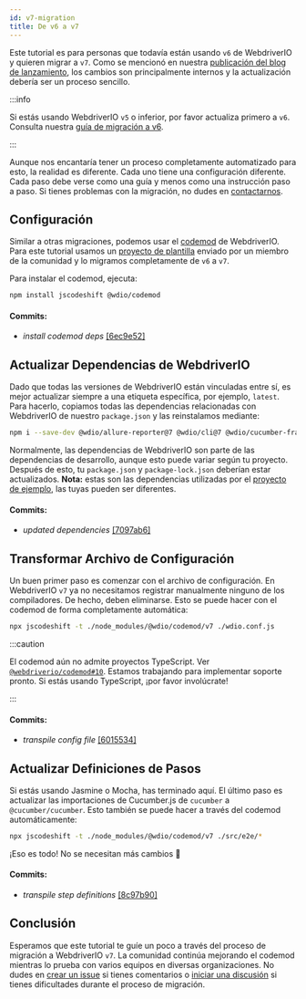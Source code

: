 ```yaml
---
id: v7-migration
title: De v6 a v7
---
```


Este tutorial es para personas que todavía están usando `v6` de WebdriverIO y quieren migrar a `v7`. Como se mencionó en nuestra [publicación del blog de lanzamiento](https://webdriver.io/blog/2021/02/09/webdriverio-v7-released), los cambios son principalmente internos y la actualización debería ser un proceso sencillo.

:::info

Si estás usando WebdriverIO `v5` o inferior, por favor actualiza primero a `v6`. Consulta nuestra [guía de migración a v6](v6-migration).

:::

Aunque nos encantaría tener un proceso completamente automatizado para esto, la realidad es diferente. Cada uno tiene una configuración diferente. Cada paso debe verse como una guía y menos como una instrucción paso a paso. Si tienes problemas con la migración, no dudes en [contactarnos](https://github.com/webdriverio/codemod/discussions/new).

## Configuración

Similar a otras migraciones, podemos usar el [codemod](https://github.com/webdriverio/codemod) de WebdriverIO. Para este tutorial usamos un [proyecto de plantilla](https://github.com/WarleyGabriel/demo-webdriverio-cucumber) enviado por un miembro de la comunidad y lo migramos completamente de `v6` a `v7`.

Para instalar el codemod, ejecuta:

```sh
npm install jscodeshift @wdio/codemod
```

#### Commits:

- _install codemod deps_ [[6ec9e52]](https://github.com/WarleyGabriel/demo-webdriverio-cucumber/pull/11/commits/6ec9e52038f7e8cb1221753b67040b0f23a8f61a)

## Actualizar Dependencias de WebdriverIO

Dado que todas las versiones de WebdriverIO están vinculadas entre sí, es mejor actualizar siempre a una etiqueta específica, por ejemplo, `latest`. Para hacerlo, copiamos todas las dependencias relacionadas con WebdriverIO de nuestro `package.json` y las reinstalamos mediante:

```sh
npm i --save-dev @wdio/allure-reporter@7 @wdio/cli@7 @wdio/cucumber-framework@7 @wdio/local-runner@7 @wdio/spec-reporter@7 @wdio/sync@7 wdio-chromedriver-service@7 wdio-timeline-reporter@7 webdriverio@7
```

Normalmente, las dependencias de WebdriverIO son parte de las dependencias de desarrollo, aunque esto puede variar según tu proyecto. Después de esto, tu `package.json` y `package-lock.json` deberían estar actualizados. __Nota:__ estas son las dependencias utilizadas por el [proyecto de ejemplo](https://github.com/WarleyGabriel/demo-webdriverio-cucumber), las tuyas pueden ser diferentes.

#### Commits:

- _updated dependencies_ [[7097ab6]](https://github.com/WarleyGabriel/demo-webdriverio-cucumber/pull/11/commits/7097ab6297ef9f37ead0a9c2ce9fce8d0765458d)

## Transformar Archivo de Configuración

Un buen primer paso es comenzar con el archivo de configuración. En WebdriverIO `v7` ya no necesitamos registrar manualmente ninguno de los compiladores. De hecho, deben eliminarse. Esto se puede hacer con el codemod de forma completamente automática:

```sh
npx jscodeshift -t ./node_modules/@wdio/codemod/v7 ./wdio.conf.js
```

:::caution

El codemod aún no admite proyectos TypeScript. Ver [`@webdriverio/codemod#10`](https://github.com/webdriverio/codemod/issues/10). Estamos trabajando para implementar soporte pronto. Si estás usando TypeScript, ¡por favor involúcrate!

:::

#### Commits:

- _transpile config file_ [[6015534]](https://github.com/WarleyGabriel/demo-webdriverio-cucumber/pull/11/commits/60155346a386380d8a77ae6d1107483043a43994)

## Actualizar Definiciones de Pasos

Si estás usando Jasmine o Mocha, has terminado aquí. El último paso es actualizar las importaciones de Cucumber.js de `cucumber` a `@cucumber/cucumber`. Esto también se puede hacer a través del codemod automáticamente:

```sh
npx jscodeshift -t ./node_modules/@wdio/codemod/v7 ./src/e2e/*
```

¡Eso es todo! No se necesitan más cambios 🎉

#### Commits:

- _transpile step definitions_ [[8c97b90]](https://github.com/WarleyGabriel/demo-webdriverio-cucumber/pull/11/commits/8c97b90a8b9197c62dffe4e2954f7dad814753cc)

## Conclusión

Esperamos que este tutorial te guíe un poco a través del proceso de migración a WebdriverIO `v7`. La comunidad continúa mejorando el codemod mientras lo prueba con varios equipos en diversas organizaciones. No dudes en [crear un issue](https://github.com/webdriverio/codemod/issues/new) si tienes comentarios o [iniciar una discusión](https://github.com/webdriverio/codemod/discussions/new) si tienes dificultades durante el proceso de migración.